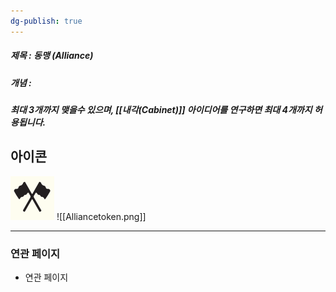 ```yaml
---
dg-publish: true
---
```

##### 제목 : 동맹 (Alliance)
##### 개념 : 

##### 최대 3개까지 맺을수 있으며, [[내각(Cabinet)]] 아이디어를 연구하면 최대 4개까지 허용됩니다.
## 아이콘
<img src="\Assets\Alliancetoken.png"/>
![[Alliancetoken.png]]

--- 

### 연관 페이지
- 연관 페이지